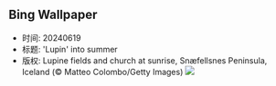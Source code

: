 ## Bing Wallpaper
- 时间: 20240619
- 标题: 'Lupin' into summer
- 版权: Lupine fields and church at sunrise, Snæfellsnes Peninsula, Iceland (© Matteo Colombo/Getty Images)
![](https://cn.bing.com/th?id=OHR.LupinIceland_EN-US0093427185_UHD.jpg&rf=LaDigue_UHD.jpg&pid=hp&w=3840&h=2160&rs=1&c=4)
